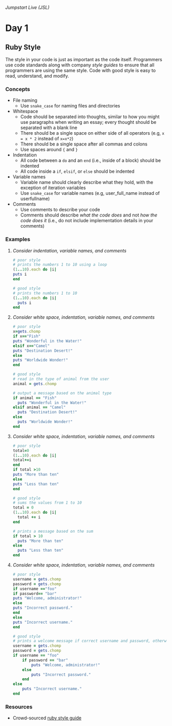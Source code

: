 _Jumpstart Live (JSL)_
# Day 1
## Ruby Style

The style in your code is just as important as the code itself. Programmers use code standards along with company _style guides_ to ensure that all programmers are using the same style. Code with good style is easy to read, understand, and modify.

### Concepts
* File naming
	* Use `snake_case` for naming files and directories
* Whitespace
	* Code should be separated into thoughts, similar to how you might use paragraphs when writing an essay; every thought should be separated with a blank line
	* There should be a single space on either side of all operators (e.g, `x = x * 2` instead of `x=x*2`)
	* There should be a single space after all commas and colons
	* Use spaces around `{` and `}`
* Indentation
	* All code between a `do` and an `end` (i.e., inside of a block) should be indented
	* All code inside a `if`, `elsif`, or `else` should be indented
* Variable names
	* Variable name should clearly describe what they hold, with the exception of iteration variables
	* Use `snake_case` for variable names (e.g, user_full_name instead of userfullname)
* Comments
	* Use comments to describe your code
	* Comments should describe _what the code does_ and not _how the code does it_ (i.e., do not include implementation details in your comments)

### Examples
1. _Consider indentation, variable names, and comments_
	```ruby
	# poor style
	# prints the numbers 1 to 10 using a loop
	(1..10).each do |i|
	puts i
	end
	```

	```ruby
	# good style
	# prints the numbers 1 to 10
	(1..10).each do |i|
	  puts i
	end
	```

2. _Consider white space, indentation, variable names, and comments_
	
	```ruby
	# poor style
	x=gets.chomp
	if x=="Fish"
	puts "Wonderful in the Water!"
	elsif x=="Camel"
	puts "Destination Desert!"
	else
	puts "Worldwide Wonder!"
	end
	```

	```ruby
	# good style
	# read in the type of animal from the user
	animal = gets.chomp

	# output a message based on the animal type
	if animal == "Fish"
	  puts "Wonderful in the Water!"
	elsif animal == "Camel"
	  puts "Destination Desert!"
	else
	  puts "Worldwide Wonder!"
	end
	```

3. _Consider white space, indentation, variable names, and comments_
	
	```ruby
	# poor style
	total=0
	(1..10).each do |i|
	total+=i
	end
	if total >10
	puts "More than ten"
	else
	puts "Less than ten"
	end
	```

	```ruby
	# good style
	# sums the values from 1 to 10
	total = 0
	(1..10).each do |i|
	  total += i
	end

	# prints a message based on the sum
	if total > 10
	  puts "More than ten"
	else
	  puts "Less than ten"
	end
	```

4. _Consider white space, indentation, variable names, and comments_

	```ruby
	# poor style
	username = gets.chomp
	password = gets.chomp
	if username =="foo"
	if password== "bar"
	puts "Welcome, administrator!"
	else
	puts "Incorrect password."
	end
	else
	puts "Incorrect username."
	end
	```

	```ruby
	# good style
	# prints a welcome message if correct username and password, otherwise prints error message
	username = gets.chomp
	password = gets.chomp
	if username == "foo"
		if password == "bar"
			puts "Welcome, administrator!"
		else
			puts "Incorrect password."
		end
	else
		puts "Incorrect username."
	end
	```

### Resources
* Crowd-sourced [ruby style guide](https://github.com/bbatsov/ruby-style-guide)
